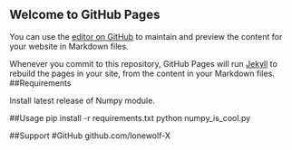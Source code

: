 ## Welcome to GitHub Pages

You can use the [editor on GitHub](https://github.com/lonewolf-X/Numpy_tutorial/edit/master/README.md) to maintain and preview the content for your website in Markdown files.

Whenever you commit to this repository, GitHub Pages will run [Jekyll](https://jekyllrb.com/) to rebuild the pages in your site, from the content in your Markdown files.
##Requirements

Install latest release of Numpy module.

##Usage
pip install -r requirements.txt
python numpy_is_cool.py

##Support
#GitHub
github.com/lonewolf-X
